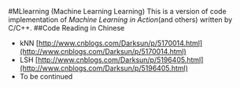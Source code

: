 #MLlearning (Machine Learning Learning)
This is a version of code implementation of *Machine Learning in Action*(and others) written by C/C++.
##Code Reading in Chinese
+ kNN [http://www.cnblogs.com/Darksun/p/5170014.html](http://www.cnblogs.com/Darksun/p/5170014.html)
+ LSH [http://www.cnblogs.com/Darksun/p/5196405.html](http://www.cnblogs.com/Darksun/p/5196405.html)
+ To be continued
